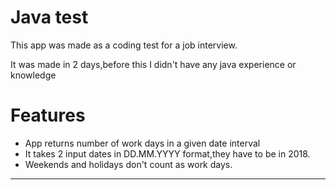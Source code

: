 # Java test

<p>This app was made as a coding test for a job interview.</p>
<p>It was made in 2 days,before this I didn't have any java experience or knowledge</p>

# Features
<ul>
<li>App returns number of work days in a given date interval</li>
<li>It takes 2 input dates in DD.MM.YYYY format,they have to be in 2018.</li>
<li>Weekends and holidays don't count as work days.</li>
</ul>
<hr>

